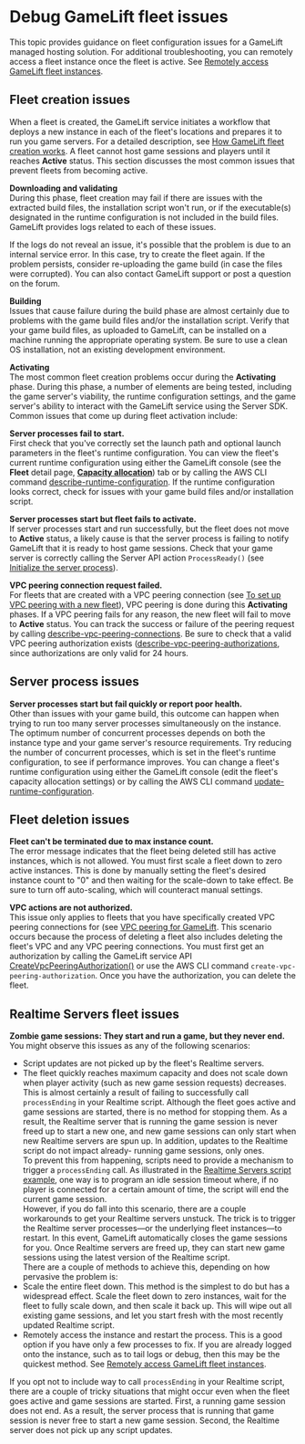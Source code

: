 # Debug GameLift fleet issues<a name="fleets-creating-debug"></a>

This topic provides guidance on fleet configuration issues for a GameLift managed hosting solution\. For additional troubleshooting, you can remotely access a fleet instance once the fleet is active\. See [Remotely access GameLift fleet instances](fleets-remote-access.md)\.

## Fleet creation issues<a name="fleets-creating-debug-creation"></a>

When a fleet is created, the GameLift service initiates a workflow that deploys a new instance in each of the fleet's locations and prepares it to run you game servers\. For a detailed description, see [How GameLift fleet creation works](fleets-creation-workflow.md)\. A fleet cannot host game sessions and players until it reaches **Active** status\. This section discusses the most common issues that prevent fleets from becoming active\.

**Downloading and validating**  
During this phase, fleet creation may fail if there are issues with the extracted build files, the installation script won't run, or if the executable\(s\) designated in the runtime configuration is not included in the build files\. GameLift provides logs related to each of these issues\.

If the logs do not reveal an issue, it's possible that the problem is due to an internal service error\. In this case, try to create the fleet again\. If the problem persists, consider re\-uploading the game build \(in case the files were corrupted\)\. You can also contact GameLift support or post a question on the forum\. 

**Building**  
Issues that cause failure during the build phase are almost certainly due to problems with the game build files and/or the installation script\. Verify that your game build files, as uploaded to GameLift, can be installed on a machine running the appropriate operating system\. Be sure to use a clean OS installation, not an existing development environment\. 

**Activating**  
The most common fleet creation problems occur during the **Activating** phase\. During this phase, a number of elements are being tested, including the game server's viability, the runtime configuration settings, and the game server's ability to interact with the GameLift service using the Server SDK\. Common issues that come up during fleet activation include: 

**Server processes fail to start\.**  
First check that you've correctly set the launch path and optional launch parameters in the fleet's runtime configuration\. You can view the fleet's current runtime configuration using either the GameLift console \(see the **Fleet** detail page, [**Capacity allocation**](gamelift-console-fleets-metrics.md#fleets-launch-tab)\) tab or by calling the AWS CLI command [describe\-runtime\-configuration](https://docs.aws.amazon.com/cli/latest/reference/gamelift/describe-runtime-configuration.html)\. If the runtime configuration looks correct, check for issues with your game build files and/or installation script\.

**Server processes start but fleet fails to activate\.**  
If server processes start and run successfully, but the fleet does not move to **Active** status, a likely cause is that the server process is failing to notify GameLift that it is ready to host game sessions\. Check that your game server is correctly calling the Server API action `ProcessReady()` \(see [Initialize the server process](gamelift-sdk-server-api.md#gamelift-sdk-server-initialize)\)\.

**VPC peering connection request failed\.**  
For fleets that are created with a VPC peering connection \(see [To set up VPC peering with a new fleet](vpc-peering.md#fleets-creating-aws-cli-vpc)\), VPC peering is done during this **Activating** phases\. If a VPC peering fails for any reason, the new fleet will fail to move to **Active** status\. You can track the success or failure of the peering request by calling [describe\-vpc\-peering\-connections](https://docs.aws.amazon.com/cli/latest/reference/gamelift/describe-vpc-peering-connections.html)\. Be sure to check that a valid VPC peering authorization exists \([describe\-vpc\-peering\-authorizations](https://docs.aws.amazon.com/cli/latest/reference/gamelift/describe-vpc-peering-authorizations.html), since authorizations are only valid for 24 hours\.

## Server process issues<a name="fleets-creating-debug-processes"></a>

**Server processes start but fail quickly or report poor health\.**  
Other than issues with your game build, this outcome can happen when trying to run too many server processes simultaneously on the instance\. The optimum number of concurrent processes depends on both the instance type and your game server's resource requirements\. Try reducing the number of concurrent processes, which is set in the fleet's runtime configuration, to see if performance improves\. You can change a fleet's runtime configuration using either the GameLift console \(edit the fleet's capacity allocation settings\) or by calling the AWS CLI command [update\-runtime\-configuration](https://docs.aws.amazon.com/cli/latest/reference/gamelift/update-runtime-configuration.html)\.

## Fleet deletion issues<a name="fleets-creating-debug-deletion"></a>

**Fleet can't be terminated due to max instance count\.**  
The error message indicates that the fleet being deleted still has active instances, which is not allowed\. You must first scale a fleet down to zero active instances\. This is done by manually setting the fleet's desired instance count to "0" and then waiting for the scale\-down to take effect\. Be sure to turn off auto\-scaling, which will counteract manual settings\. 

**VPC actions are not authorized\.**  
This issue only applies to fleets that you have specifically created VPC peering connections for \(see [VPC peering for GameLift](vpc-peering.md)\. This scenario occurs because the process of deleting a fleet also includes deleting the fleet's VPC and any VPC peering connections\. You must first get an authorization by calling the GameLift service API [ CreateVpcPeeringAuthorization\(\)](https://docs.aws.amazon.com/gamelift/latest/apireference/API_CreateVpcPeeringAuthorization.html) or use the AWS CLI command `create-vpc-peering-authorization`\. Once you have the authorization, you can delete the fleet\.

## Realtime Servers fleet issues<a name="fleets-creating-debug-realtime"></a>

**Zombie game sessions: They start and run a game, but they never end\.**  
You might observe this issues as any of the following scenarios:  
+ Script updates are not picked up by the fleet's Realtime servers\.
+ The fleet quickly reaches maximum capacity and does not scale down when player activity \(such as new game session requests\) decreases\. 
This is almost certainly a result of failing to successfully call `processEnding` in your Realtime script\. Although the fleet goes active and game sessions are started, there is no method for stopping them\. As a result, the Realtime server that is running the game session is never freed up to start a new one, and new game sessions can only start when new Realtime servers are spun up\. In addition, updates to the Realtime script do not impact already\- running game sessions, only ones\.   
To prevent this from happening, scripts need to provide a mechanism to trigger a `processEnding` call\. As illustrated in the [Realtime Servers script example](realtime-script.md#realtime-script-examples), one way is to program an idle session timeout where, if no player is connected for a certain amount of time, the script will end the current game session\.   
However, if you do fall into this scenario, there are a couple workarounds to get your Realtime servers unstuck\. The trick is to trigger the Realtime server processes—or the underlying fleet instances—to restart\. In this event, GameLift automatically closes the game sessions for you\. Once Realtime servers are freed up, they can start new game sessions using the latest version of the Realtime script\.   
There are a couple of methods to achieve this, depending on how pervasive the problem is:   
+ Scale the entire fleet down\. This method is the simplest to do but has a widespread effect\. Scale the fleet down to zero instances, wait for the fleet to fully scale down, and then scale it back up\. This will wipe out all existing game sessions, and let you start fresh with the most recently updated Realtime script\. 
+ Remotely access the instance and restart the process\. This is a good option if you have only a few processes to fix\. If you are already logged onto the instance, such as to tail logs or debug, then this may be the quickest method\. See [Remotely access GameLift fleet instances](fleets-remote-access.md)\.

If you opt not to include way to call `processEnding` in your Realtime script, there are a couple of tricky situations that might occur even when the fleet goes active and game sessions are started\. First, a running game session does not end\. As a result, the server process that is running that game session is never free to start a new game session\. Second, the Realtime server does not pick up any script updates\. 
